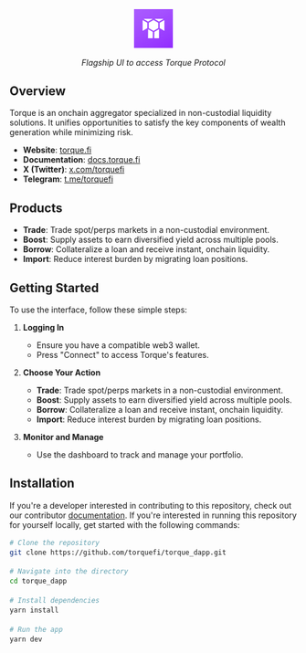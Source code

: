 <p align="center">
  <img src="public/assets/torque-square.png" alt="Torque Logo" width=13.4%>
</p>
<p align="center">
  <i align="center">Flagship UI to access Torque Protocol</i>
</p>

## Overview
Torque is an onchain aggregator specialized in non-custodial liquidity solutions. It unifies opportunities to satisfy the key components of wealth generation while minimizing risk.

- **Website**: [torque.fi](https://torque.fi)
- **Documentation**: [docs.torque.fi](https://docs.torque.fi)
- **X (Twitter)**: [x.com/torquefi](https://x.com/torquefi)
- **Telegram**: [t.me/torquefi](https://t.me/torquefi)

## Products

- **Trade**: Trade spot/perps markets in a non-custodial environment.
- **Boost**: Supply assets to earn diversified yield across multiple pools.
- **Borrow**: Collateralize a loan and receive instant, onchain liquidity.
- **Import**: Reduce interest burden by migrating loan positions.

## Getting Started

To use the interface, follow these simple steps:

1. **Logging In**
   - Ensure you have a compatible web3 wallet.
   - Press "Connect" to access Torque's features.

2. **Choose Your Action**
   - **Trade**: Trade spot/perps markets in a non-custodial environment.
   - **Boost**: Supply assets to earn diversified yield across multiple pools.
   - **Borrow**: Collateralize a loan and receive instant, onchain liquidity.
   - **Import**: Reduce interest burden by migrating loan positions.

3. **Monitor and Manage**
   - Use the dashboard to track and manage your portfolio.

## Installation

If you're a developer interested in contributing to this repository, check out our contributor [documentation](https://docs.torque.fi/main/resources/contribute). If you're interested in running this repository for yourself locally, get started with the following commands:

```bash
# Clone the repository
git clone https://github.com/torquefi/torque_dapp.git

# Navigate into the directory
cd torque_dapp

# Install dependencies
yarn install

# Run the app
yarn dev
